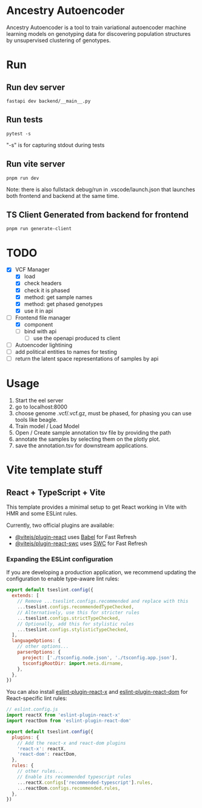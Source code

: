 # Ancestry Autoencoder

Ancestry Autoencoder is a tool to train variational autoencoder machine learning models on genotyping data for discovering population structures by unsupervised clustering of genotypes.

# Run

## Run dev server
```
fastapi dev backend/__main__.py
```

## Run tests
```
pytest -s
```
"-s" is for capturing stdout during tests

## Run vite server
```
pnpm run dev
```

Note: there is also fullstack debug/run in .vscode/launch.json that launches both frontend and backend at the same time.

## TS Client Generated from backend for frontend

```
pnpm run generate-client
```


# TODO

- [x] VCF Manager
  - [x] load
  - [x] check headers
  - [x] check it is phased
  - [x] method: get sample names
  - [x] method: get phased genotypes
  - [x] use it in api
- [ ] Frontend file manager
  - [x] component
  - [ ] bind with api
    - [ ] use the openapi produced ts client
- [ ] Autoencoder lightining
- [ ] add political entities to names for testing
- [ ] return the latent space representations of samples by api

# Usage

1. Start the eel server
2. go to localhost:8000
3. choose genome .vcf/.vcf.gz, must be phased, for phasing you can use tools like beagle.
4. Train model / Load Model
5. Open / Create sample annotation tsv file by providing the path
6. annotate the samples by selecting them on the plotly plot.
7. save the annotation.tsv for downstream applications.


# Vite template stuff
## React + TypeScript + Vite

This template provides a minimal setup to get React working in Vite with HMR and some ESLint rules.

Currently, two official plugins are available:

- [@vitejs/plugin-react](https://github.com/vitejs/vite-plugin-react/blob/main/packages/plugin-react) uses [Babel](https://babeljs.io/) for Fast Refresh
- [@vitejs/plugin-react-swc](https://github.com/vitejs/vite-plugin-react/blob/main/packages/plugin-react-swc) uses [SWC](https://swc.rs/) for Fast Refresh

### Expanding the ESLint configuration

If you are developing a production application, we recommend updating the configuration to enable type-aware lint rules:

```js
export default tseslint.config({
  extends: [
    // Remove ...tseslint.configs.recommended and replace with this
    ...tseslint.configs.recommendedTypeChecked,
    // Alternatively, use this for stricter rules
    ...tseslint.configs.strictTypeChecked,
    // Optionally, add this for stylistic rules
    ...tseslint.configs.stylisticTypeChecked,
  ],
  languageOptions: {
    // other options...
    parserOptions: {
      project: ['./tsconfig.node.json', './tsconfig.app.json'],
      tsconfigRootDir: import.meta.dirname,
    },
  },
})
```

You can also install [eslint-plugin-react-x](https://github.com/Rel1cx/eslint-react/tree/main/packages/plugins/eslint-plugin-react-x) and [eslint-plugin-react-dom](https://github.com/Rel1cx/eslint-react/tree/main/packages/plugins/eslint-plugin-react-dom) for React-specific lint rules:

```js
// eslint.config.js
import reactX from 'eslint-plugin-react-x'
import reactDom from 'eslint-plugin-react-dom'

export default tseslint.config({
  plugins: {
    // Add the react-x and react-dom plugins
    'react-x': reactX,
    'react-dom': reactDom,
  },
  rules: {
    // other rules...
    // Enable its recommended typescript rules
    ...reactX.configs['recommended-typescript'].rules,
    ...reactDom.configs.recommended.rules,
  },
})
```

